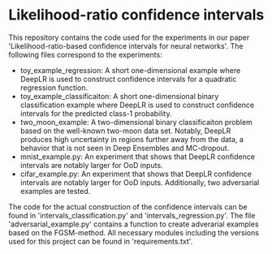 # Likelihood-ratio confidence intervals

This repository contains the code used for the experiments in our paper 'Likelihood-ratio-based confidence intervals for neural networks'. The following files correspond to the experiments:

- toy_example_regression: A short one-dimensional example where DeepLR is used to construct confidence intervals for a quadratic regression function.
- toy_example_classificaiton: A short one-dimensional binary classification example where DeepLR is used to construct confidence intervals for the predicted class-1 probability.
- two_moon_example: A two-dimensional binary classificaiton problem based on the well-known two-moon data set. Notably, DeepLR produces high uncertainty in regions further away from the data, a behavior that is not seen in Deep Ensembles and MC-dropout.
- mnist_example.py: An experiment that shows that DeepLR confidence intervals are notably larger for OoD inputs.
- cifar_example.py: An experiment that shows that DeepLR confidence intervals are notably larger for OoD inputs. Additionally, two adversarial examples are tested.

The code for the actual construction of the confidence intervals can be found in 'intervals_classification.py' and 'intervals_regression.py'. The file 'adversarial_example.py' contains a function to create adverarial examples based on the FGSM-method. All necessary modules including the versions used for this project can be found in 'requirements.txt'.

